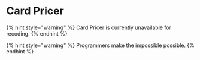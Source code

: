 # Card Pricer

{% hint style="warning" %}
Card Pricer is currently unavailable for recoding.
{% endhint %}

{% hint style="warning" %}
Programmers make the impossible possible.
{% endhint %}
